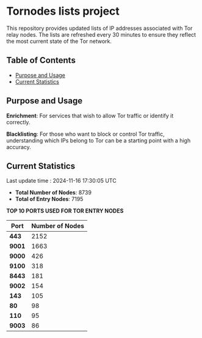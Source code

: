 # Tornodes lists project

This repository provides updated lists of IP addresses associated with Tor relay nodes. The lists are refreshed every 30 minutes to ensure they reflect the most current state of the Tor network.

## Table of Contents

- [Purpose and Usage](#purpose-and-usage)
- [Current Statistics](#current-statistics)


## Purpose and Usage

**Enrichment**: For services that wish to allow Tor traffic or identify it correctly.

**Blacklisting**: For those who want to block or control Tor traffic, understanding which IPs belong to Tor can be a starting point with a high accuracy.

## Current Statistics

Last update time : 2024-11-16 17:30:05 UTC

- **Total Number of Nodes**: 8739
- **Total of Entry Nodes**: 7195

**TOP 10 PORTS USED FOR TOR ENTRY NODES**

| **Port** | **Number of Nodes** |
|------|-----------------|
| **443**   | 2152  |
| **9001**   | 1663  |
| **9000**   | 426  |
| **9100**   | 318  |
| **8443**   | 181  |
| **9002**   | 154  |
| **143**   | 105  |
| **80**   | 98  |
| **110**   | 95  |
| **9003**   | 86  |

